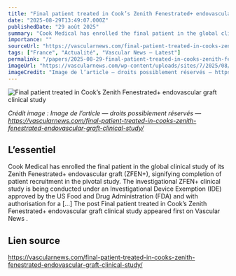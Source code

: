 ```yaml
---
title: "Final patient treated in Cook’s Zenith Fenestrated+ endovascular graft clinical study"
date: "2025-08-29T13:49:07.000Z"
publishedDate: "29 août 2025"
summary: "Cook Medical has enrolled the final patient in the global clinical study of its Zenith Fenestrated+ endovascular graft (ZFEN+), signifying completion of patient recruitment in the pivotal study. The investigational ZFEN+ clinical study is being conducted under an Investigational Device Exemption (IDE) approved by the US Food and Drug Administration (FDA) and with authorisation for a [&#8230;] The post Final patient treated in Cook&#8217;s Zenith Fenestrated+ endovascular graft clinical study appeared first on Vascular News ."
importance: ""
sourceUrl: "https://vascularnews.com/final-patient-treated-in-cooks-zenith-fenestrated-endovascular-graft-clinical-study/"
tags: ["France", "Actualité", "Vascular News — Latest"]
permalink: "/papers/2025-08-29-final-patient-treated-in-cooks-zenith-fenestrated-endovascular-graft-clinical-study"
imageUrl: "https://vascularnews.com/wp-content/uploads/sites/7/2025/08/Cook-Medicals-investigational-ZFEN-device.png"
imageCredit: "Image de l’article — droits possiblement réservés — https://vascularnews.com/final-patient-treated-in-cooks-zenith-fenestrated-endovascular-graft-clinical-study/"
---
```


![Final patient treated in Cook’s Zenith Fenestrated+ endovascular graft clinical study](https://vascularnews.com/wp-content/uploads/sites/7/2025/08/Cook-Medicals-investigational-ZFEN-device.png)

*Crédit image : Image de l’article — droits possiblement réservés — https://vascularnews.com/final-patient-treated-in-cooks-zenith-fenestrated-endovascular-graft-clinical-study/*

## L’essentiel

Cook Medical has enrolled the final patient in the global clinical study of its Zenith Fenestrated+ endovascular graft (ZFEN+), signifying completion of patient recruitment in the pivotal study. The investigational ZFEN+ clinical study is being conducted under an Investigational Device Exemption (IDE) approved by the US Food and Drug Administration (FDA) and with authorisation for a [&#8230;] The post Final patient treated in Cook&#8217;s Zenith Fenestrated+ endovascular graft clinical study appeared first on Vascular News .

## Lien source

https://vascularnews.com/final-patient-treated-in-cooks-zenith-fenestrated-endovascular-graft-clinical-study/
